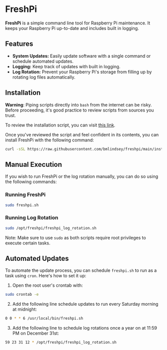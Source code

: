# FreshPi
**FreshPi** is a simple command line tool for Raspberry Pi maintenance. It keeps your Raspberry Pi up-to-date and includes built in logging.

## Features
- **System Updates:** Easily update software with a single command or schedule automated updates.
- **Logging:** Keep track of updates with built in logging.
- **Log Rotation:** Prevent your Raspberry Pi's storage from filling up by rotating log files automatically.

## Installation
**Warning**: Piping scripts directly into `bash` from the internet can be risky. Before proceeding, it's good practice to review scripts from sources you trust.

To review the installation script, you can visit [this link](https://raw.githubusercontent.com/bmlindsey/freshpi/main/install_freshpi.sh).

Once you've reviewed the script and feel confident in its contents, you can install FreshPi with the following command:

```bash
curl -sSL https://raw.githubusercontent.com/bmlindsey/freshpi/main/install_freshpi.sh | sudo bash
```

## Manual Execution
If you wish to run FreshPi or the log rotation manually, you can do so using the following commands:

### Running FreshPi
```bash
sudo freshpi.sh
```

### Running Log Rotation
```bash
sudo /opt/freshpi/freshpi_log_rotation.sh
```

Note: Make sure to use `sudo` as both scripts require root privileges to execute certain tasks.

## Automated Updates
To automate the update process, you can schedule `freshpi.sh` to run as a task using `cron`. Here's how to set it up:

1. Open the root user's crontab with:
```bash
sudo crontab -e
```

2. Add the following line schedule updates to run every Saturday morning at midnight:
```bash
0 0 * * 6 /usr/local/bin/freshpi.sh
```

3. Add the following line to schedule log rotations once a year on at 11:59 PM on December 31st:
```bash
59 23 31 12 * /opt/freshpi/freshpi_log_rotation.sh
```